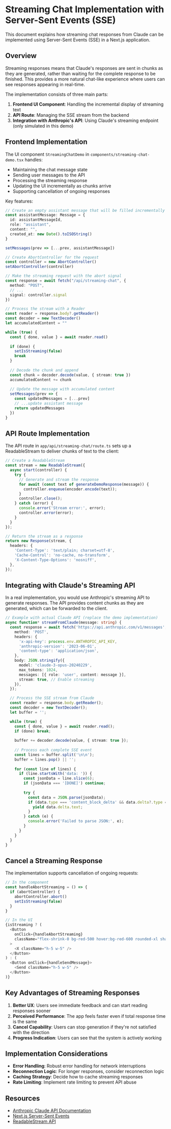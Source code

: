 # Streaming Chat Implementation with Server-Sent Events (SSE)

This document explains how streaming chat responses from Claude can be implemented using Server-Sent Events (SSE) in a Next.js application.

## Overview

Streaming responses means that Claude's responses are sent in chunks as they are generated, rather than waiting for the complete response to be finished. This provides a more natural chat-like experience where users can see responses appearing in real-time.

The implementation consists of three main parts:

1. **Frontend UI Component**: Handling the incremental display of streaming text
2. **API Route**: Managing the SSE stream from the backend
3. **Integration with Anthropic's API**: Using Claude's streaming endpoint (only simulated in this demo)

## Frontend Implementation

The UI component `StreamingChatDemo` in `components/streaming-chat-demo.tsx` handles:

- Maintaining the chat message state
- Sending user messages to the API
- Processing the streaming response
- Updating the UI incrementally as chunks arrive
- Supporting cancellation of ongoing responses

Key features:

```typescript
// Create an empty assistant message that will be filled incrementally
const assistantMessage: Message = {
  id: assistantMessageId,
  role: "assistant",
  content: "",
  created_at: new Date().toISOString()
}

setMessages(prev => [...prev, assistantMessage])

// Create AbortController for the request
const controller = new AbortController()
setAbortController(controller)

// Make the streaming request with the abort signal
const response = await fetch("/api/streaming-chat", {
  method: "POST",
  // ...
  signal: controller.signal
})

// Process the stream with a Reader
const reader = response.body?.getReader()
const decoder = new TextDecoder()
let accumulatedContent = ""

while (true) {
  const { done, value } = await reader.read()
  
  if (done) {
    setIsStreaming(false)
    break
  }
  
  // Decode the chunk and append
  const chunk = decoder.decode(value, { stream: true })
  accumulatedContent += chunk
  
  // Update the message with accumulated content
  setMessages(prev => {
    const updatedMessages = [...prev]
    // ...update assistant message
    return updatedMessages
  })
}
```

## API Route Implementation

The API route in `app/api/streaming-chat/route.ts` sets up a ReadableStream to deliver chunks of text to the client:

```typescript
// Create a ReadableStream
const stream = new ReadableStream({
  async start(controller) {
    try {
      // Generate and stream the response
      for await (const text of generateDemoResponse(message)) {
        controller.enqueue(encoder.encode(text));
      }
      controller.close();
    } catch (error) {
      console.error('Stream error:', error);
      controller.error(error);
    }
  }
});

// Return the stream as a response
return new Response(stream, {
  headers: {
    'Content-Type': 'text/plain; charset=utf-8',
    'Cache-Control': 'no-cache, no-transform',
    'X-Content-Type-Options': 'nosniff',
  },
});
```

## Integrating with Claude's Streaming API

In a real implementation, you would use Anthropic's streaming API to generate responses. The API provides content chunks as they are generated, which can be forwarded to the client.

```typescript
// Example with actual Claude API (replace the demo implementation)
async function* streamFromClaude(message: string) {
  const response = await fetch('https://api.anthropic.com/v1/messages', {
    method: 'POST',
    headers: {
      'x-api-key': process.env.ANTHROPIC_API_KEY,
      'anthropic-version': '2023-06-01',
      'content-type': 'application/json',
    },
    body: JSON.stringify({
      model: 'claude-3-opus-20240229',
      max_tokens: 1024,
      messages: [{ role: 'user', content: message }],
      stream: true, // Enable streaming
    }),
  });

  // Process the SSE stream from Claude
  const reader = response.body.getReader();
  const decoder = new TextDecoder();
  let buffer = '';

  while (true) {
    const { done, value } = await reader.read();
    if (done) break;
    
    buffer += decoder.decode(value, { stream: true });
    
    // Process each complete SSE event
    const lines = buffer.split('\n\n');
    buffer = lines.pop() || '';
    
    for (const line of lines) {
      if (line.startsWith('data: ')) {
        const jsonData = line.slice(6);
        if (jsonData === '[DONE]') continue;
        
        try {
          const data = JSON.parse(jsonData);
          if (data.type === 'content_block_delta' && data.delta?.type === 'text_delta') {
            yield data.delta.text;
          }
        } catch (e) {
          console.error('Failed to parse JSON:', e);
        }
      }
    }
  }
}
```

## Cancel a Streaming Response

The implementation supports cancellation of ongoing requests:

```typescript
// In the component
const handleAbortStreaming = () => {
  if (abortController) {
    abortController.abort()
    setIsStreaming(false)
  }
}

// In the UI
{isStreaming ? (
  <Button
    onClick={handleAbortStreaming}
    className="flex-shrink-0 bg-red-500 hover:bg-red-600 rounded-xl shadow-sm"
  >
    <X className="h-5 w-5" />
  </Button>
) : (
  <Button onClick={handleSendMessage}>
    <Send className="h-5 w-5" />
  </Button>
)}
```

## Key Advantages of Streaming Responses

1. **Better UX**: Users see immediate feedback and can start reading responses sooner
2. **Perceived Performance**: The app feels faster even if total response time is the same
3. **Cancel Capability**: Users can stop generation if they're not satisfied with the direction
4. **Progress Indication**: Users can see that the system is actively working

## Implementation Considerations

- **Error Handling**: Robust error handling for network interruptions
- **Reconnection Logic**: For longer responses, consider reconnection logic
- **Caching Strategy**: Decide how to cache streaming responses
- **Rate Limiting**: Implement rate limiting to prevent API abuse

## Resources

- [Anthropic Claude API Documentation](https://docs.anthropic.com/claude/reference/streaming)
- [Next.js Server-Sent Events](https://nextjs.org/docs/app/building-your-application/routing/route-handlers#streaming)
- [ReadableStream API](https://developer.mozilla.org/en-US/docs/Web/API/ReadableStream)
